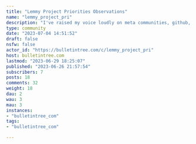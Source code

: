 ```yaml
---
title: "Lemmy Project Priorities Observations" 
name: "lemmy_project_pri"
description: "I've raised my voice loudly on meta communities, github, and created new [!lemmyperformance@lemmy.ml](https://lemmy.ml/c/lemmyperformance)  and [!lemmycode@lemmy.ml](https://lemmy.ml/c/lemmycode)  communities.I feel like the performance problems are being ignored for over 30 days when there are a half-dozen solutions that could be coded in 5 to 10 hours of labor by one person.I've been developing client/server messaging apps professionally since 1984, and I firmly believe that Lemmy is currently suffering from a lack of testing by the developers and lack of concern for data loss. A basic e-mail MTA in 1993 would send a did not deliver message back to message sender, but Lemmy just drops delivery and there is no mention of this in the release notes//introduction on GitHub. I also find that the Lemmy developers do not like to eat their own dog food and actually use Lemmy's communities to discuss the ongoing development and priorities of Lemmy coding. They are not testing the code and sampling the data very much, and I am posting here, using Lemmy code, as part of my personal testing!  I spent over 100 hours in June 2023 testing Lemmy technical problems, especially with performance and lost data delivery.I'll toss it into this **echo chamber**."
type: community
date: "2023-07-04 14:51:52"
draft: false
nsfw: false
actor_id: "https://bulletintree.com/c/lemmy_project_pri"
host: bulletintree.com
lastmod: "2023-06-29 18:25:07"
published: "2023-06-26 21:57:54"
subscribers: 7
posts: 18
comments: 32
weight: 18
dau: 2
wau: 3
mau: 3
instances:
- "bulletintree_com"
tags: 
- "bulletintree_com"

---
```

